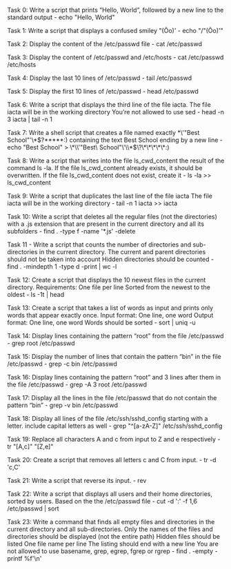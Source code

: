Task 0: Write a script that prints “Hello, World”, followed by a new line to the standard output - echo "Hello, World"

Task 1: Write a script that displays a confused smiley "(Ôo)' - echo "/"(Ôo)'"

Task 2: Display the content of the /etc/passwd file - cat /etc/passwd

Task 3: Display the content of /etc/passwd and /etc/hosts - cat /etc/passwd /etc/hosts

Task 4: Display the last 10 lines of /etc/passwd - tail /etc/passwd

Task 5: Display the first 10 lines of /etc/passwd - head /etc/passwd

Task 6: Write a script that displays the third line of the file iacta.
The file iacta will be in the working directory
You’re not allowed to use sed - head -n 3 iacta | tail -n 1

Task 7: Write a shell script that creates a file named exactly \*\\'"Best School"\'\\*$\?\*\*\*\*\*:) containing the text Best School ending by a new line - echo "Best School" > \\\*\\\\\'\"Best\ School\"\\\'\\\\\*\$\\\?\\\*\\\*\\\*\\\*\\\*\:\)

Task 8: Write a script that writes into the file ls_cwd_content the result of the command ls -la. If the file ls_cwd_content already exists, it should be overwritten. If the file ls_cwd_content does not exist, create it - ls -la >> ls_cwd_content

Task 9: Write a script that duplicates the last line of the file iacta
The file iacta will be in the working directory - tail -n 1 iacta >> iacta

Task 10: Write a script that deletes all the regular files (not the directories) with a .js extension that are present in the current directory and all its subfolders - find . -type f -name '*.js' -delete

Task 11 - Write a script that counts the number of directories and sub-directories in the current directory.
The current and parent directories should not be taken into account
Hidden directories should be counted - find . -mindepth 1 -type d -print | wc -l

Task 12: Create a script that displays the 10 newest files in the current directory.
Requirements:
One file per line
Sorted from the newest to the oldest - ls -1t | head

Task 13: Create a script that takes a list of words as input and prints only words that appear exactly once.
Input format: One line, one word
Output format: One line, one word
Words should be sorted - sort | uniq -u

Task 14: Display lines containing the pattern “root” from the file /etc/passwd - grep root /etc/passwd

Task 15: Display the number of lines that contain the pattern “bin” in the file /etc/passwd - grep -c bin /etc/passwd

Task 16: Display lines containing the pattern “root” and 3 lines after them in the file /etc/passwd - grep -A 3 root /etc/passwd

Task 17: Display all the lines in the file /etc/passwd that do not contain the pattern “bin” - grep -v bin /etc/passwd

Task 18: Display all lines of the file /etc/ssh/sshd_config starting with a letter.
include capital letters as well - grep "^[a-zA-Z]" /etc/ssh/sshd_config

Task 19: Replace all characters A and c from input to Z and e respectively - tr "[A,c]" "[Z,e]"

Task 20: Create a script that removes all letters c and C from input. - tr -d 'c,C'

Task 21: Write a script that reverse its input. - rev

Task 22: Write a script that displays all users and their home directories, sorted by users.
Based on the the /etc/passwd file - cut -d ':' -f 1,6 /etc/passwd | sort

Task 23: Write a command that finds all empty files and directories in the current directory and all sub-directories.
Only the names of the files and directories should be displayed (not the entire path)
Hidden files should be listed
One file name per line
The listing should end with a new line
You are not allowed to use basename, grep, egrep, fgrep or rgrep - find . -empty -printf %f'\n'
